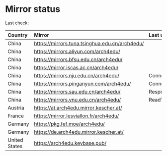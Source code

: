 <script src="./time.js"></script>
# Mirror status
Last check: <script type="text/javascript">localize(1669480101.9086263);</script>

|Country|Mirror|Last update|
|:------|:-----|:----------|
|China|https://mirrors.tuna.tsinghua.edu.cn/arch4edu/|<script type="text/javascript">localize(1669444503);</script>|
|China|https://mirrors.aliyun.com/arch4edu/|<script type="text/javascript">localize(1669358387);</script>|
|China|https://mirrors.bfsu.edu.cn/arch4edu/|<script type="text/javascript">localize(1669444503);</script>|
|China|https://mirror.iscas.ac.cn/arch4edu/|<script type="text/javascript">localize(1669444503);</script>|
|China|https://mirrors.nju.edu.cn/arch4edu/|ConnectTimeout|
|China|https://mirrors.pinganyun.com/arch4edu/|ConnectTimeout|
|China|https://mirrors.sau.edu.cn/arch4edu/|Response 500|
|China|https://mirrors.ynu.edu.cn/arch4edu/|ReadTimeout|
|Austria|https://at.arch4edu.mirror.kescher.at/|<script type="text/javascript">localize(1669444503);</script>|
|France|https://mirror.lesviallon.fr/arch4edu/|<script type="text/javascript">localize(1669444503);</script>|
|Germany|https://pkg.fef.moe/arch4edu/|<script type="text/javascript">localize(1669444503);</script>|
|Germany|https://de.arch4edu.mirror.kescher.at/|<script type="text/javascript">localize(1669444503);</script>|
|United States|https://arch4edu.keybase.pub/|<script type="text/javascript">localize(1669444503);</script>|

<script src="./tablefilter/tablefilter.js"></script>
<script src="./table.js"></script>